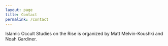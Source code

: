 ```yaml
---
layout: page
title: Contact
permalink: /contact
---
```


Islamic Occult Studies on the Rise is organized by Matt Melvin-Koushki and Noah Gardiner.

